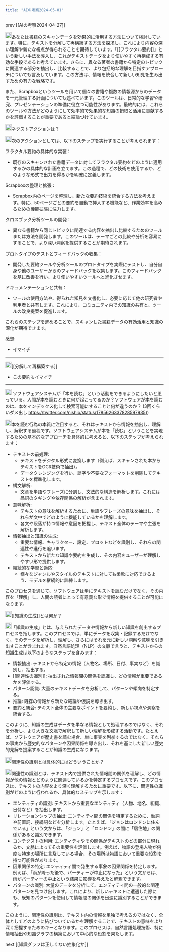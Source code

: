 ```yaml
---
title: "AIの考察2024-05-01"
---
```


prev [[AIの考察2024-04-27]]

<img src='https://scrapbox.io/api/pages/nishio/gpt/icon' alt='gpt.icon' height="19.5"/>あなたは書籍のスキャンデータを効果的に活用する方法について検討しています。特に、テキストを分解して再構築する方法を探求し、これにより内容の深い理解や新たな視点が得られることを期待しています。「[[フラクタル要約]]」という新しい手法を導入し、これがテキストデータをより使いやすく再構成する有効な手段であると考えています。さらに、異なる著者の書籍から特定のトピックに関連する部分を抽出し、比較することで、より包括的な理解を目指すアプローチについても言及しています。この方法は、情報を統合して新しい知見を生み出すための有力な戦略です。

また、Scrapboxというツールを用いて個々の書籍や複数の情報源からのデータを一元管理する計画についても述べています。このツールは、日常的な学習や研究、プレゼンテーションの準備に役立つ可能性があります。最終的には、これらのツールや方法がどのようにして効率的で効果的な知識の摂取と活用に貢献するかを評価することが重要であると結論づけています。

<img src='https://scrapbox.io/api/pages/nishio/nishio/icon' alt='nishio.icon' height="19.5"/>ネクストアクションは？

<img src='https://scrapbox.io/api/pages/nishio/gpt/icon' alt='gpt.icon' height="19.5"/>次のアクションとしては、以下のステップを実行することが考えられます：

フラクタル要約の具体的な実装：
- 既存のスキャンされた書籍データに対してフラクタル要約をどのように適用するかの具体的な計画を立てます。この過程で、どの技術を使用するか、どのような形式で出力を得るかを明確に定義します。

Scrapboxの整理と拡張：
- Scrapbox内のページを整理し、新たな要約技術を統合する方法を考えます。特に、50ページごとの要約を自動で挿入する機能など、作業効率を高めるための機能拡張に注力します。

クロスブック分析ツールの開発：
- 異なる書籍から同じトピックに関連する内容を抽出し比較するためのツールまたは方法を開発します。このツールは、テーマごとの比較や分析を容易にすることで、より深い洞察を提供することが期待されます。

プロトタイプのテストとフィードバックの収集：
- 開発した要約ツールや分析ツールのプロトタイプを実際にテストし、自分自身や他のユーザーからのフィードバックを収集します。このフィードバックを基に改善を行い、より使いやすいツールへと進化させます。

ドキュメンテーションと共有：
- ツールの使用方法や、得られた知見を文書化し、必要に応じて他の研究者や利用者と共有します。これにより、コミュニティ内での知識の共有と、ツールの改良提案を促進します。

これらのステップを進めることで、スキャンした書籍データの有効活用と知識の深化が期待できます。

感想:
- イマイチ

---
<img src='https://scrapbox.io/api/pages/nishio/claude/icon' alt='claude.icon' height="19.5"/>[[分解して再構築する]]
- この要約もイマイチ

---
<img src='https://scrapbox.io/api/pages/nishio/nishio/icon' alt='nishio.icon' height="19.5"/> ソフトウェアシステムが「本を読む」という活動をできるようにしたいと思っている。人間が本を読むときに何が起こってるのか？ソフトウェアが本を読むのは、本をインデックス化して検索可能にすることと何が違うのか？
(3回くらいダメ出し [https://twitter.com/nishio/status/1785626337828597935)](https://twitter.com/nishio/status/1785626337828597935))

<img src='https://scrapbox.io/api/pages/nishio/gpt/icon' alt='gpt.icon' height="19.5"/>本を読む行為の本質に注目すると、それはテキストから情報を抽出し、理解し、解釈する過程です。ソフトウェアシステムが本を「読む」ということを実現するための基本的なアプローチを具体的に考えると、以下のステップが考えられます：

- テキストの前処理:
    - テキストをデジタル形式に変換します（例えば、スキャンされた本からテキストをOCR技術で抽出）。
    - データクレンジングを行い、誤字や不要なフォーマットを削除してテキストを標準化します。
- 構文解析:
    - 文章を単語やフレーズに分割し、文法的な構造を解析します。これには品詞のタギングや依存関係の解析が含まれます。
- 意味解析:
    - テキストの意味を解析するために、単語やフレーズの意味を抽出し、それらが文中でどのように機能しているかを理解します。
    - 各文や段落が持つ情報や意図を把握し、テキスト全体のテーマや主張を解析します。
- 情報抽出と知識の生成:
    - 重要な情報、キャラクター、設定、プロットなどを識別し、それらの関連性や進行を追います。
    - テキストから新たな知識や要約を生成し、その内容をユーザーが理解しやすい形で提供します。
- 継続的な学習と適応:
    - 様々なジャンルやスタイルのテキストに対しても柔軟に対応できるよう、モデルを継続的に訓練します。

このプロセスを通じて、ソフトウェアは単にテキストを読むだけでなく、その内容を「理解」し、人間の読者にとって有意義な形で情報を提供することが可能になります。

<img src='https://scrapbox.io/api/pages/nishio/nishio/icon' alt='nishio.icon' height="19.5"/>[[知識の生成]]とは何か？

<img src='https://scrapbox.io/api/pages/nishio/gpt/icon' alt='gpt.icon' height="19.5"/>「知識の生成」とは、与えられたデータや情報から新しい知識を創出するプロセスを指します。このプロセスでは、単にデータを収集・記録するだけでなく、そのデータを解析し、理解し、さらにはそれを元に新しい洞察や意味を引き出すことが含まれます。自然言語処理（NLP）の文脈で言うと、テキストからの知識生成は以下のようなステップを含みます：

- 情報抽出: テキストから特定の情報（人物名、場所、日付、事実など）を識別し、抽出する。
- [[関連性の識別]]: 抽出された情報間の関係を認識し、どの情報が重要であるかを評価する。
- パターン認識: 大量のテキストデータを分析して、パターンや傾向を特定する。
- 推論: 既存の情報から新たな結論や仮説を導き出す。
- 要約と統合: テキスト全体の主要なポイントを要約し、新しい視点や洞察を統合する。

このように、知識の生成はデータを単なる情報として処理するのではなく、それを分析し、より大きな文脈で解釈して新しい理解を形成する活動です。たとえば、ソフトウェアが歴史書を読む場合、単に事実を列挙するのではなく、それらの事実から歴史的なパターンや因果関係を導き出し、それを基にした新しい歴史的見解を提案することが知識の生成になります。

<img src='https://scrapbox.io/api/pages/nishio/nishio/icon' alt='nishio.icon' height="19.5"/>関連性の識別とは具体的にはどういうことか？

<img src='https://scrapbox.io/api/pages/nishio/gpt/icon' alt='gpt.icon' height="19.5"/>関連性の識別とは、テキスト内で提供された情報間の関係を理解し、どの情報が他の情報とどのように関連しているかを特定するプロセスです。このプロセスは、テキストの内容をより深く理解するために重要です。以下に、関連性の識別がどのように行われるか、具体的なステップを示します：

- エンティティの識別: テキストから重要なエンティティ（人物、地名、組織、日付など）を抽出します。
- リレーションシップの抽出: エンティティ間の関係を特定するために、動詞や前置詞、接続詞などを分析します。たとえば、「ジョンはロンドンに住んでいる」という文からは、「ジョン」と「ロンドン」の間に「居住地」の関係があると識別できます。
- コンテクストの利用: エンティティやその関係がテキストのどの部分に現れるか、文脈によってその重要性を評価します。例えば、物語の登場人物が何度も特定の場所に言及している場合、その場所は物語において重要な役割を持つ可能性があります。
- 因果関係の特定: エンティティ間で発生する事象の因果関係を特定します。例えば、「雨が降った後で、パーティーが中止になった」という文からは、雨がパーティーの中止という結果に影響を与えたと解釈できます。
- パターンの識別: 大量のデータを分析して、エンティティ間の一般的な関連パターンを見つけ出します。これにより、新しいテキストに遭遇した際にも、既知のパターンを使用して情報間の関係を迅速に識別することができます。

このように、関連性の識別は、テキスト内の情報を単独で考えるのではなく、全体としてどのように結びついているかを理解することで、テキストの意味をより深く把握するためのキーとなります。このプロセスは、自然言語処理技術、特に情報抽出や知識グラフの構築において中心的な役割を果たします。

next [[知識グラフは正しくない抽象化か]]
